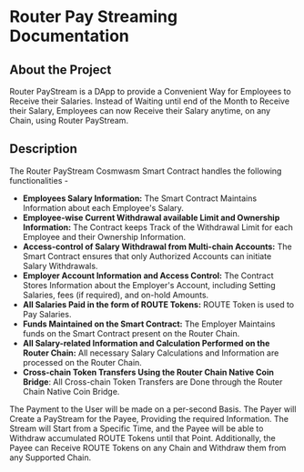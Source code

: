 # Router Pay Streaming Documentation

## About the Project

Router PayStream is a DApp to provide a Convenient Way for Employees to Receive their Salaries. Instead of Waiting until end of the Month to Receive their Salary, Employees can now Receive their Salary anytime, on any Chain, using Router PayStream.

## Description

The Router PayStream Cosmwasm Smart Contract handles the following functionalities -

- **Employees Salary Information:** The Smart Contract Maintains Information about each Employee's Salary.
- **Employee-wise Current Withdrawal available Limit and Ownership Information:** The Contract keeps Track of the Withdrawal Limit for each Employee and their Ownership Information.
- **Access-control of Salary Withdrawal from Multi-chain Accounts:** The Smart Contract ensures that only Authorized Accounts can initiate Salary Withdrawals.
- **Employer Account Information and Access Control:** The Contract Stores Information about the Employer's Account, including Setting Salaries, fees (if required), and on-hold Amounts.
- **All Salaries Paid in the form of ROUTE Tokens:** ROUTE Token is used to Pay Salaries.
- **Funds Maintained on the Smart Contract:** The Employer Maintains funds on the Smart Contract present on the Router Chain.
- **All Salary-related Information and Calculation Performed on the Router Chain:** All necessary Salary Calculations and Information are processed on the Router Chain.
- **Cross-chain Token Transfers Using the Router Chain Native Coin Bridge**: All Cross-chain Token Transfers are Done through the Router Chain Native Coin Bridge.

The Payment to the User will be made on a per-second Basis. The Payer will Create a PayStream for the Payee, Providing the required Information. The Stream will Start from a Specific Time, and the Payee will be able to Withdraw accumulated ROUTE Tokens until that Point. Additionally, the Payee can Receive ROUTE Tokens on any Chain and Withdraw them from any Supported Chain.
